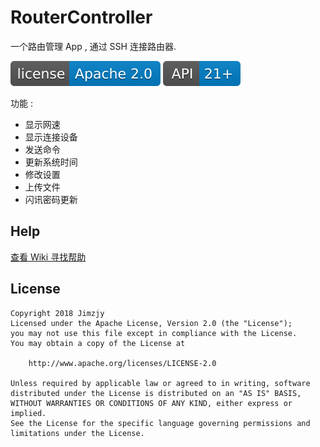 # RouterController

一个路由管理 App , 通过 SSH 连接路由器.

![license](/tmp/license-Apache_2.0-blue.svg) ![api](/tmp/API-21+-blue.svg)

功能 :

- 显示网速
- 显示连接设备
- 发送命令
- 更新系统时间
- 修改设置
- 上传文件
- 闪讯密码更新

## Help

[查看 Wiki 寻找帮助](https://github.com/Jimzjy/RouterController/wiki)

## License

    Copyright 2018 Jimzjy
    Licensed under the Apache License, Version 2.0 (the "License");
    you may not use this file except in compliance with the License.
    You may obtain a copy of the License at

        http://www.apache.org/licenses/LICENSE-2.0

    Unless required by applicable law or agreed to in writing, software
    distributed under the License is distributed on an "AS IS" BASIS,
    WITHOUT WARRANTIES OR CONDITIONS OF ANY KIND, either express or implied.
    See the License for the specific language governing permissions and
    limitations under the License.